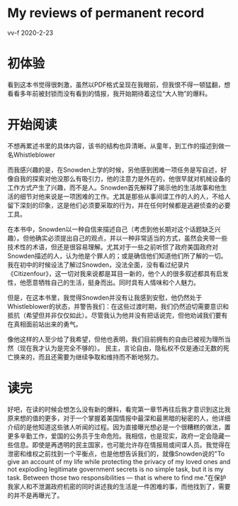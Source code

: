 # My reviews of permanent record
vv-f 2020-2-23

# 初体验
看到这本书觉得很刺激，虽然以PDF格式呈现在我眼前，但我恨不得一顿猛翻，想看看多年前被封锁而没有看到的情报，我开始期待着这位“大人物”的爆料。

# 开始阅读
不想再累述书里的具体内容，该书的结构也异清晰。从童年，到工作的描述到做一名Whistleblower

而我感兴趣的是，在Snowden上学的时候，另他感到困难一项任务是写自述，好像自我的探索对他没那么有吸引力，他的注意力是外在的，他很早就对机械设备的工作方式产生了兴趣，而不是人。Snowden首先解释了揭示他的生活故事和他生活的细节对他来说是一项困难的工作。尤其是那些从事间谍工作的人的人，不给人留下深刻的印象，这是他们必须要采取的行为，并在任何时候都是逃避侦查的必要工具。

在本书中，Snowden以一种自信来描述自己（考虑到他长期对这个话题缺乏兴趣）。但他确实必须提出自己的观点，并以一种非常适当的方式，虽然会夹带一些技术性的术语，但还是很容易理解。尤其对于一些之前听惯了政府美国政府对Snowden描述的人，认为他是个罪人的；或是确信他们知道他们所了解的一切。我在初中的时候设法了解过Snowden，没法全面，没有看过纪录片《Citizenfour》，这一切对我来说都是耳目一新的，他个人的很多叙述都具有启发性，他愿意牺牲自己的生活，挺身而出。同时具有人情味和个人魅力。

但是，在这本书里，我觉得Snowden并没有让我感到安慰，他仍然处于Whistleblower的状态，并警告我们：在这些过渡时期，我们仍然迫切需要意识和抵抗（希望但并非仅仅如此）。尽管我认为他并没有把话说完，但他劝诫我们要有在真相面前站出来的勇气。

像他这样的人至少给了我希望，但他也表明，我们目前拥有的自由已被视为理所当然（现在我才认为是完全不够的）。 民主，言论自由，隐私权不仅是通过无数的死亡换来的，而且还需要为继续争取和维持而不断地努力。

# 读完
好吧，在读的时候会想怎么没有新的爆料，看完第一章节再往后我才意识到这比我原来想的值的更多，对于一个掌握着美国情报中最深和最黑暗的秘密的人，他详细介绍的是他知道这些骇人听闻的过程。因为直接曝光想必是一个很糟糕的做法，置更多辛勤工作，爱国的公务员于生命危险。我相信，也是现实，政府一定会隐藏一些信息。即使是再透明的民主国家，也可能允许存在情报局或间谍人员。我觉得在泄密和维权之前找到一个平衡点，也是他想告诉我们的，就像Snowden说的"To give an account of my life while protecting the privacy of my loved ones and not exploding legitimate government secrets is no simple task, but it is my task. Between those two responsibilities — that is where to find me."在保护我家人和不泄漏政府机密的同时讲述我的生活是一件困难的事，而他找到了，需要的并不是再曝光了。





